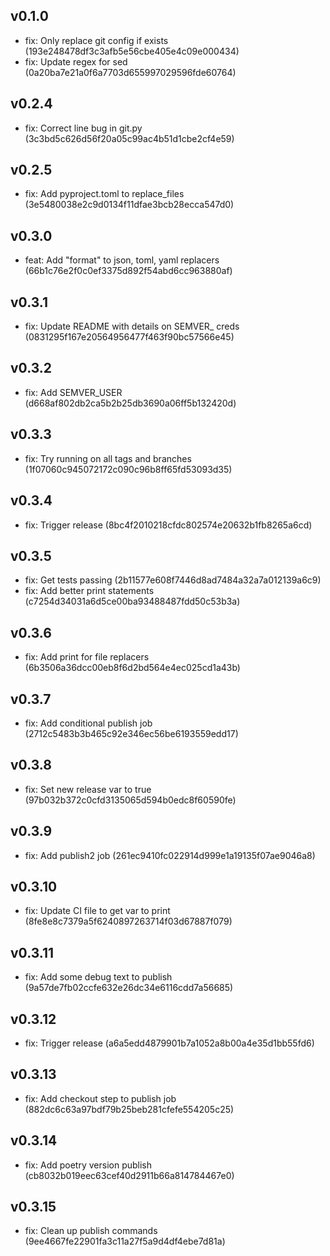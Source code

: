 ## v0.1.0

- fix: Only replace git config if exists (193e248478df3c3afb5e56cbe405e4c09e000434)
- fix: Update regex for sed (0a20ba7e21a0f6a7703d655997029596fde60764)

## v0.2.4

- fix: Correct line bug in git.py (3c3bd5c626d56f20a05c99ac4b51d1cbe2cf4e59)

## v0.2.5

- fix: Add pyproject.toml to replace_files (3e5480038e2c9d0134f11dfae3bcb28ecca547d0)

## v0.3.0

- feat: Add "format" to json, toml, yaml replacers (66b1c76e2f0c0ef3375d892f54abd6cc963880af)

## v0.3.1

- fix: Update README with details on SEMVER_ creds (0831295f167e20564956477f463f90bc57566e45)

## v0.3.2

- fix: Add SEMVER_USER (d668af802db2ca5b2b25db3690a06ff5b132420d)

## v0.3.3

- fix: Try running on all tags and branches (1f07060c945072172c090c96b8ff65fd53093d35)

## v0.3.4

- fix: Trigger release (8bc4f2010218cfdc802574e20632b1fb8265a6cd)

## v0.3.5

- fix: Get tests passing (2b11577e608f7446d8ad7484a32a7a012139a6c9)
- fix: Add better print statements (c7254d34031a6d5ce00ba93488487fdd50c53b3a)

## v0.3.6

- fix: Add print for file replacers (6b3506a36dcc00eb8f6d2bd564e4ec025cd1a43b)

## v0.3.7

- fix: Add conditional publish job (2712c5483b3b465c92e346ec56be6193559edd17)

## v0.3.8

- fix: Set new release var to true (97b032b372c0cfd3135065d594b0edc8f60590fe)

## v0.3.9

- fix: Add publish2 job (261ec9410fc022914d999e1a19135f07ae9046a8)

## v0.3.10

- fix: Update CI file to get var to print (8fe8e8c7379a5f6240897263714f03d67887f079)

## v0.3.11

- fix: Add some debug text to publish (9a57de7fb02ccfe632e26dc34e6116cdd7a56685)

## v0.3.12

- fix: Trigger release (a6a5edd4879901b7a1052a8b00a4e35d1bb55fd6)

## v0.3.13

- fix: Add checkout step to publish job (882dc6c63a97bdf79b25beb281cfefe554205c25)

## v0.3.14

- fix: Add poetry version publish (cb8032b019eec63cef40d2911b66a814784467e0)

## v0.3.15

- fix: Clean up publish commands (9ee4667fe22901fa3c11a27f5a9d4df4ebe7d81a)


